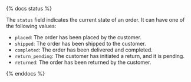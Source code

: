 {% docs status %}

The `status` field indicates the current state of an order. It can have one of the following values:

- `placed`: The order has been placed by the customer.
- `shipped`: The order has been shipped to the customer.
- `completed`: The order has been delivered and completed.
- `return_pending`: The customer has initiated a return, and it is pending.
- `returned`: The order has been returned by the customer.

{% enddocs %}
